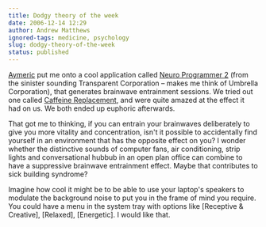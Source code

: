 ```yaml
---
title: Dodgy theory of the week
date: 2006-12-14 12:29
author: Andrew Matthews
ignored-tags: medicine, psychology
slug: dodgy-theory-of-the-week
status: published
---
```


[Aymeric](http://aymeric.gaurat.net/tech/Default.aspx) put me onto a cool application called [Neuro Programmer 2](http://www.transparentcorp.com/products/np/) (from the sinister sounding Transparent Corporation – makes me think of Umbrella Corporation), that generates brainwave entrainment sessions. We tried out one called [Caffeine Replacement](http://anabubula.com/node/26), and were quite amazed at the effect it had on us. We both ended up euphoric afterwards.

That got me to thinking, if you can entrain your brainwaves deliberately to give you more vitality and concentration, isn't it possible to accidentally find yourself in an environment that has the opposite effect on you? I wonder whether the distinctive sounds of computer fans, air conditioning, strip lights and conversational hubbub in an open plan office can combine to have a suppressive brainwave entrainment effect. Maybe that contributes to sick building syndrome?

Imagine how cool it might be to be able to use your laptop's speakers to modulate the background noise to put you in the frame of mind you require. You could have a menu in the system tray with options like \[Receptive & Creative\], \[Relaxed\], \[Energetic\]. I would like that.
